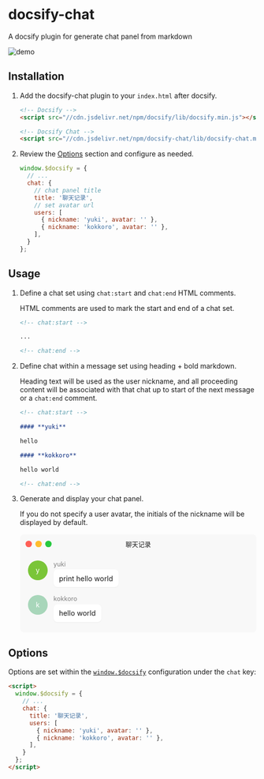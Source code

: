 # docsify-chat

A docsify plugin for generate chat panel from markdown

![demo](https://vip2.loli.io/2022/05/09/cC1HmVvPe9jQLpk.jpg)

## Installation

1. Add the docsify-chat plugin to your `index.html` after docsify.

   ```html
   <!-- Docsify -->
   <script src="//cdn.jsdelivr.net/npm/docsify/lib/docsify.min.js"></script>

   <!-- Docsify Chat -->
   <script src="//cdn.jsdelivr.net/npm/docsify-chat/lib/docsify-chat.min.js"></script>
   ```

2. Review the [Options](#options) section and configure as needed.

   ```javascript
   window.$docsify = {
     // ...
     chat: {
       // chat panel title
       title: '聊天记录',
       // set avatar url
       users: [
         { nickname: 'yuki', avatar: '' },
         { nickname: 'kokkoro', avatar: '' },
       ],
     }
   };
   ```

## Usage

1. Define a chat set using `chat:start` and `chat:end` HTML comments.

   HTML comments are used to mark the start and end of a chat set.

   ```markdown
   <!-- chat:start -->

   ...

   <!-- chat:end -->
   ```

2. Define chat within a message set using heading + bold markdown.

   Heading text will be used as the user nickname, and all proceeding content will be associated with that chat up to start of the next message or a `chat:end` comment.

   ```markdown
   <!-- chat:start -->

   #### **yuki**

   hello

   #### **kokkoro**

   hello world

   <!-- chat:end -->
   ```

3. Generate and display your chat panel.

   If you do not specify a user avatar, the initials of the nickname will be displayed by default.

   <div class="chat-panel">
    <div class="controls">
      <div class="circle red"></div>
      <div class="circle yellow"></div>
      <div class="circle green"></div>
      <div class="title">聊天记录</div>
    </div>
    <div class="chat-content">
      <div class="chat-message show">
        <div class="avatar" style="background-color: #7ac538;">y</div>
        <div class="message-box">
          <div class="nickname">yuki</div>
          <div class="message">print hello world</div>
        </div>
      </div>
    </div>
    <div class="chat-content">
      <div class="chat-message show">
        <div class="avatar" style="background-color: #a8d6ba;">k</div>
        <div class="message-box">
          <div class="nickname">kokkoro</div>
          <div class="message">hello world</div>
        </div>
      </div>
    </div>
   </div>

## Options

Options are set within the [`window.$docsify`](https://docsify.js.org/#/configuration) configuration under the `chat` key:

```html
<script>
  window.$docsify = {
    // ...
    chat: {
      title: '聊天记录',
      users: [
        { nickname: 'yuki', avatar: '' },
        { nickname: 'kokkoro', avatar: '' },
      ],
    }
  };
</script>
```

<style>
.chat-panel {
  position: relative;
  border-radius: 0.5rem;
  margin: 1rem auto;
  padding: 0.3rem 0;
  background-color: #00000005;
  overflow-x: auto;
}

.chat-panel .controls {
  display: initial;
  width: 100%;
  padding: 0.5rem;
}

.chat-panel .controls .circle {
  display: inline-block;
  margin: 0.5rem 0rem 0.5rem 0.2rem;
  width: 0.8rem;
  height: 0.8rem;
  border-radius: 50%;
}

.chat-panel .controls .red {
  background-color: #ff5f56;
}

.chat-panel .controls .yellow {
  background-color: #ffbd2e;
}

.chat-panel .controls .green {
  background-color: #27c93f;
}

.chat-panel .controls .title {
  position: absolute;
  text-align: center;
  width: 100%;
  font-size: 0.8rem;
  line-height: 1rem;
  top: 0.8rem;
}

.chat-panel .chat-content {
  padding: 0 1rem;
}

.chat-panel .chat-message {
  position: relative;
  margin: 1rem 0;
  opacity: 0;
  transform: translate(-10%);
  transition: transform 0.4s ease-out, opacity 0.4s ease-in;
}

.chat-panel .chat-message .avatar {
  width: 2.5rem;
  height: 2.5rem;
  overflow: hidden;
  border-radius: 50%;
  line-height: 2.5rem;
  color: #fff;
  text-align: center;
  display: inline-block;
}

.chat-panel .chat-message .avatar img {
  display: inline-flex;
  line-height: 0;
  justify-content: center;
  align-items: center;
  color: #fff;
}

.chat-panel .chat-message .message-box {
  display: inline-block;
  margin-left: 0.5rem;
  max-width: 90%;
  vertical-align: top;
}

.chat-panel .chat-message .message-box .nickname {
  font-size: 0.8rem;
  color: gray;
}

.chat-panel .chat-message .message-box .message {
  position: relative;
  font-size: 0.9rem;
  border-radius: 0.5rem;
  background-color: #fff;
  word-break: break-all;
  padding: 0.6rem 0.7rem;
  margin-top: 0.2rem;
  box-shadow: rgba(0, 0, 0, 0) 0px 0px 0px 0px, rgba(0, 0, 0, 0) 0px 0px 0px 0px, rgba(0, 0, 0, 0.05) 0px 1px 2px 0px;
}

.chat-panel .show {
  opacity: 1;
  transform: translate(0);
}
</style>
